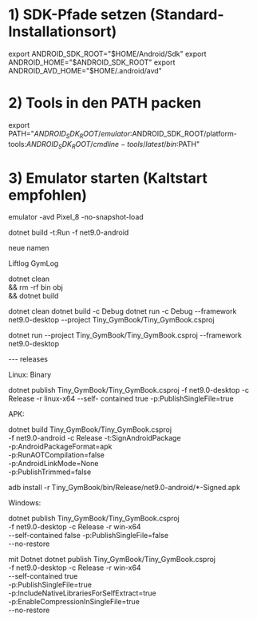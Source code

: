 # 1) SDK-Pfade setzen (Standard-Installationsort)

export ANDROID_SDK_ROOT="$HOME/Android/Sdk"
export ANDROID_HOME="$ANDROID_SDK_ROOT"
export ANDROID_AVD_HOME="$HOME/.android/avd"

# 2) Tools in den PATH packen

export PATH="$ANDROID_SDK_ROOT/emulator:$ANDROID_SDK_ROOT/platform-tools:$ANDROID_SDK_ROOT/cmdline-tools/latest/bin:$PATH"

# 3) Emulator starten (Kaltstart empfohlen)

emulator -avd Pixel_8 -no-snapshot-load

dotnet build -t:Run -f net9.0-android

neue namen

Liftlog
GymLog

dotnet clean \
&& rm -rf bin obj \
&& dotnet build

dotnet clean
dotnet build -c Debug
dotnet run -c Debug --framework net9.0-desktop --project Tiny_GymBook/Tiny_GymBook.csproj

dotnet run --project Tiny_GymBook/Tiny_GymBook.csproj --framework net9.0-desktop

--- releases

Linux: Binary

dotnet publish Tiny_GymBook/Tiny_GymBook.csproj -f net9.0-desktop -c Release -r linux-x64 --self-
contained true -p:PublishSingleFile=true

APK:

dotnet build Tiny_GymBook/Tiny_GymBook.csproj \
 -f net9.0-android -c Release -t:SignAndroidPackage \
 -p:AndroidPackageFormat=apk \
 -p:RunAOTCompilation=false \
 -p:AndroidLinkMode=None \
 -p:PublishTrimmed=false

adb install -r Tiny_GymBook/bin/Release/net9.0-android/\*-Signed.apk

Windows:

dotnet publish Tiny_GymBook/Tiny_GymBook.csproj \
 -f net9.0-desktop -c Release -r win-x64 \
 --self-contained false -p:PublishSingleFile=false \
 --no-restore

mit Dotnet
dotnet publish Tiny_GymBook/Tiny_GymBook.csproj \
 -f net9.0-desktop -c Release -r win-x64 \
 --self-contained true \
 -p:PublishSingleFile=true \
 -p:IncludeNativeLibrariesForSelfExtract=true \
 -p:EnableCompressionInSingleFile=true \
 --no-restore

